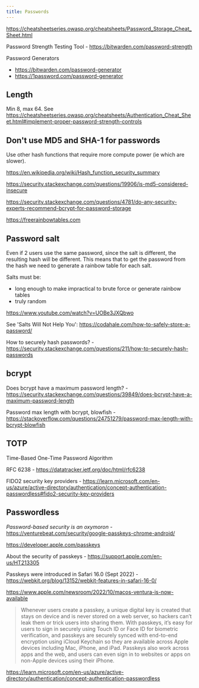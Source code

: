 ```yaml
---
title: Passwords
---
```


https://cheatsheetseries.owasp.org/cheatsheets/Password_Storage_Cheat_Sheet.html

Password Strength Testing Tool - https://bitwarden.com/password-strength

Password Generators

- https://bitwarden.com/password-generator
- https://1password.com/password-generator

## Length

Min 8, max 64. See https://cheatsheetseries.owasp.org/cheatsheets/Authentication_Cheat_Sheet.html#implement-proper-password-strength-controls

## Don't use MD5 and SHA-1 for passwords

Use other hash functions that require more compute power (ie which are slower).

https://en.wikipedia.org/wiki/Hash_function_security_summary

https://security.stackexchange.com/questions/19906/is-md5-considered-insecure

https://security.stackexchange.com/questions/4781/do-any-security-experts-recommend-bcrypt-for-password-storage

https://freerainbowtables.com

## Password salt

Even if 2 users use the same password, since the salt is different, the resulting hash will be different. This means that to get the password from the hash we need to generate a rainbow table for each salt.

Salts must be:

- long enough to make impractical to brute force or generate rainbow tables
- truly random

https://www.youtube.com/watch?v=UOBe3JXQbwo

See 'Salts Will Not Help You': https://codahale.com/how-to-safely-store-a-password/

How to securely hash passwords? - https://security.stackexchange.com/questions/211/how-to-securely-hash-passwords

## bcrypt

Does bcrypt have a maximum password length? - https://security.stackexchange.com/questions/39849/does-bcrypt-have-a-maximum-password-length

Password max length with bcrypt, blowfish - https://stackoverflow.com/questions/24751279/password-max-length-with-bcrypt-blowfish

## TOTP

Time-Based One-Time Password Algorithm

RFC 6238 - https://datatracker.ietf.org/doc/html/rfc6238

FIDO2 security key providers - https://learn.microsoft.com/en-us/azure/active-directory/authentication/concept-authentication-passwordless#fido2-security-key-providers

## Passwordless

_Password-based security is an oxymoron_ - https://venturebeat.com/security/google-passkeys-chrome-android/

https://developer.apple.com/passkeys

About the security of passkeys - https://support.apple.com/en-us/HT213305

Passkeys were introduced in Safari 16.0 (Sept 2022) - https://webkit.org/blog/13152/webkit-features-in-safari-16-0/

https://www.apple.com/newsroom/2022/10/macos-ventura-is-now-available

> Whenever users create a passkey, a unique digital key is created that stays on device and is never stored on a web server, so hackers can’t leak them or trick users into sharing them. With passkeys, it’s easy for users to sign in securely using Touch ID or Face ID for biometric verification, and passkeys are securely synced with end-to-end encryption using iCloud Keychain so they are available across Apple devices including Mac, iPhone, and iPad. Passkeys also work across apps and the web, and users can even sign in to websites or apps on non-Apple devices using their iPhone.

https://learn.microsoft.com/en-us/azure/active-directory/authentication/concept-authentication-passwordless

